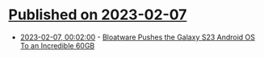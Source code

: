 # [Published on 2023-02-07](index.md)

* [2023-02-07, 00:02:00](https://mobile.slashdot.org/story/23/02/06/2211222/bloatware-pushes-the-galaxy-s23-android-os-to-an-incredible-60gb?utm_source=rss1.0mainlinkanon&utm_medium=feed) - [Bloatware Pushes the Galaxy S23 Android OS To an Incredible 60GB](https://mobile.slashdot.org/story/23/02/06/2211222/bloatware-pushes-the-galaxy-s23-android-os-to-an-incredible-60gb?utm_source=rss1.0mainlinkanon&utm_medium=feed)
